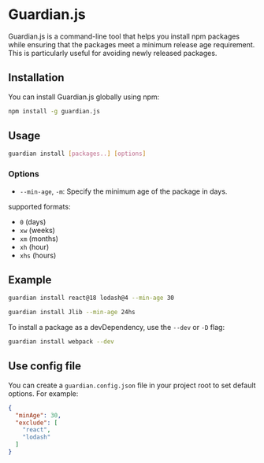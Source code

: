 # Guardian.js

Guardian.js is a command-line tool that helps you install npm packages while ensuring that the packages meet a minimum release age requirement. This is particularly useful for avoiding newly released packages.

## Installation

You can install Guardian.js globally using npm:

```bash
npm install -g guardian.js
```

## Usage

```bash
guardian install [packages..] [options]
```

### Options

- `--min-age`, `-m`: Specify the minimum age of the package in days.

supported formats:
  - `0` (days)
  - `xw` (weeks)
  - `xm` (months)
  - `xh` (hour)
  - `xhs` (hours)

## Example

```bash
guardian install react@18 lodash@4 --min-age 30
```

```bash
guardian install Jlib --min-age 24hs
```

To install a package as a devDependency, use the `--dev` or `-D` flag:
```bash
guardian install webpack --dev
```

## Use config file

You can create a `guardian.config.json` file in your project root to set default options. For example:

```json
{
  "minAge": 30,
  "exclude": [
    "react",
    "lodash"
  ]
}